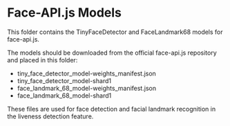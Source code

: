 # Face-API.js Models

This folder contains the TinyFaceDetector and FaceLandmark68 models for face-api.js.

The models should be downloaded from the official face-api.js repository and placed in this folder:
- tiny_face_detector_model-weights_manifest.json
- tiny_face_detector_model-shard1
- face_landmark_68_model-weights_manifest.json
- face_landmark_68_model-shard1

These files are used for face detection and facial landmark recognition in the liveness detection feature.

